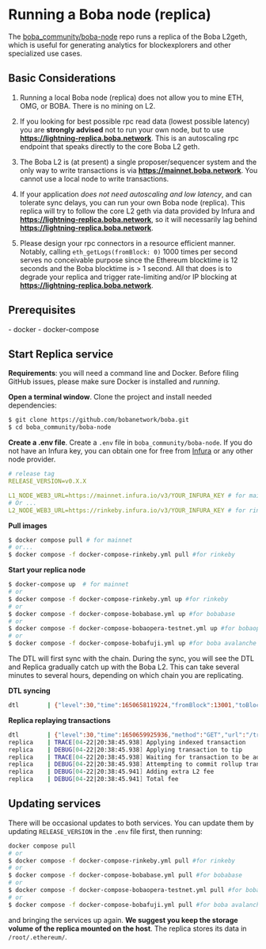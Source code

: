 # Running a Boba node (replica)

The [boba_community/boba-node](../../boba_community/boba-node) repo runs a replica of the Boba L2geth, which is useful for generating analytics for blockexplorers and other specialized use cases.

## Basic Considerations

1. Running a local Boba node (replica) does not allow you to mine ETH, OMG, or BOBA. There is no mining on L2.

2. If you looking for best possible rpc read data (lowest possible latency) you are **strongly advised** not to run your own node, but to use **https://lightning-replica.boba.network**. This is an autoscaling rpc endpoint that speaks directly to the core Boba L2 geth.

3. The Boba L2 is (at present) a single proposer/sequencer system and the only way to write transactions is via **https://mainnet.boba.network**. You cannot use a local node to write transactions.

4. If your application _does not need autoscaling and low latency_, and can tolerate sync delays, you can run your own Boba node (replica). This replica will try to follow the core L2 geth via data provided by Infura and **https://lightning-replica.boba.network**, so it will necessarily lag behind **https://lightning-replica.boba.network**.

5. Please design your rpc connectors in a resource efficient manner. Notably, calling `eth_getLogs(fromBlock: 0)` 1000 times per second serves no conceivable purpose since the Ethereum blocktime is 12 seconds and the Boba blocktime is > 1 second. All that does is to degrade your replica and trigger rate-limiting and/or IP blocking at **https://lightning-replica.boba.network**.

## Prerequisites

\- docker
\- docker-compose

## Start Replica service

**Requirements**: you will need a command line and Docker. Before filing GitHub issues, please make sure Docker is installed and *running*.

**Open a terminal window**. Clone the project and install needed dependencies:

```bash
$ git clone https://github.com/bobanetwork/boba.git
$ cd boba_community/boba-node
```

**Create a .env file**. Create a  `.env` file in `boba_community/boba-node`.  If you do not have an Infura key, you can obtain one for free from [Infura](https://infura.io) or any other node provider.

```yaml
# release tag
RELEASE_VERSION=v0.X.X

L1_NODE_WEB3_URL=https://mainnet.infura.io/v3/YOUR_INFURA_KEY # for mainnet
# Or ...
L2_NODE_WEB3_URL=https://rinkeby.infura.io/v3/YOUR_INFURA_KEY # for rinkeby
```

**Pull images**

```bash
$ docker compose pull # for mainnet
# or...
$ docker compose -f docker-compose-rinkeby.yml pull #for rinkeby
```

**Start your replica node**

```bash
$ docker-compose up  # for mainnet
# or
$ docker compose -f docker-compose-rinkeby.yml up #for rinkeby
# or
$ docker compose -f docker-compose-bobabase.yml up #for bobabase
# or
$ docker compose -f docker-compose-bobaopera-testnet.yml up #for bobaopera testnet
# or
$ docker compose -f docker-compose-bobafuji.yml up #for boba avalanche L2
```

The DTL will first sync with the chain. During the sync, you will see the DTL and Replica gradually catch up with the Boba L2. This can take several minutes to several hours, depending on which chain you are replicating.

**DTL syncing**

```bash
dtl        | {"level":30,"time":1650658119224,"fromBlock":13001,"toBlock":14001,"msg":"Synchronizing unconfirmed transactions from Layer 2 (Optimism)"}
```

**Replica replaying transactions**

```bash
dtl        | {"level":30,"time":1650659925936,"method":"GET","url":"/transaction/index/8074?backend=l2","elapsed":0,"msg":"Served HTTP Request"}
replica    | TRACE[04-22|20:38:45.938] Applying indexed transaction             index=8074
replica    | DEBUG[04-22|20:38:45.938] Applying transaction to tip              index=8074  hash=0x6ae363fcfe8ef71f115d643844b0bed340e95f8a9ec311b466f952b38c94b18b origin=sequencer
replica    | TRACE[04-22|20:38:45.938] Waiting for transaction to be added to chain hash=0x6ae363fcfe8ef71f115d643844b0bed340e95f8a9ec311b466f952b38c94b18b
replica    | DEBUG[04-22|20:38:45.938] Attempting to commit rollup transaction  hash=0x6ae363fcfe8ef71f115d643844b0bed340e95f8a9ec311b466f952b38c94b18b
replica    | DEBUG[04-22|20:38:45.941] Adding extra L2 fee                      extra-l2-fee=543000000000
replica    | DEBUG[04-22|20:38:45.941] Total fee                                total-fee=500543000000000
```

## Updating services

There will be occasional updates to both services. You can update them by updating `RELEASE_VERSION` in the `.env` file first, then running:

```bash
docker compose pull
# or
$ docker compose -f docker-compose-rinkeby.yml pull #for rinkeby
# or
$ docker compose -f docker-compose-bobabase.yml pull #for bobabase
# or
$ docker compose -f docker-compose-bobaopera-testnet.yml pull #for bobaopera testnet
# or
$ docker compose -f docker-compose-bobafuji.yml pull #for boba avalanche L2
```

and bringing the services up again. **We suggest you keep the storage volume of the replica mounted on the host**. The replica stores its data in `/root/.ethereum/`.

